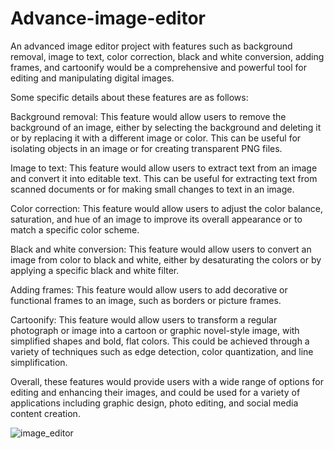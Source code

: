 # Advance-image-editor
An advanced image editor project with features such as background removal, image to text, color correction, black and white conversion, adding frames, and cartoonify would be a comprehensive and powerful tool for editing and manipulating digital images.

Some specific details about these features are as follows:

Background removal: This feature would allow users to remove the background of an image, either by selecting the background and deleting it or by replacing it with a different image or color. This can be useful for isolating objects in an image or for creating transparent PNG files.

Image to text: This feature would allow users to extract text from an image and convert it into editable text. This can be useful for extracting text from scanned documents or for making small changes to text in an image.

Color correction: This feature would allow users to adjust the color balance, saturation, and hue of an image to improve its overall appearance or to match a specific color scheme.

Black and white conversion: This feature would allow users to convert an image from color to black and white, either by desaturating the colors or by applying a specific black and white filter.

Adding frames: This feature would allow users to add decorative or functional frames to an image, such as borders or picture frames.

Cartoonify: This feature would allow users to transform a regular photograph or image into a cartoon or graphic novel-style image, with simplified shapes and bold, flat colors. This could be achieved through a variety of techniques such as edge detection, color quantization, and line simplification.

Overall, these features would provide users with a wide range of options for editing and enhancing their images, and could be used for a variety of applications including graphic design, photo editing, and social media content creation.




![image_editor](https://user-images.githubusercontent.com/117273921/221363257-fed03e38-971b-4410-a60f-fe4825c51951.jpg)
